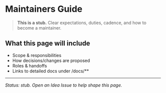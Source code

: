# Maintainers Guide

> **This is a stub.** Clear expectations, duties, cadence, and how to become a maintainer.

## What this page will include
- Scope & responsibilities
- How decisions/changes are proposed
- Roles & handoffs
- Links to detailed docs under /docs/**

---

*Status: stub. Open an Idea Issue to help shape this page.*
